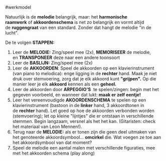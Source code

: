 #werkmodel 

Natuurlijk is de **melodie** belangrijk, maar: het **harmonische raamwerk** of **akkoordenschema** is net zo belangrijk en vormt altijd de **ruggengraat** van een standard. Zonder dat hangt de melodie "in de lucht".

De te volgen **STAPPEN:**

1. Leer de **MELODIE:** Zing/speel mee (2x), **MEMORISEER** de melodie, en **TRANSPONEER** deze naar een andere toonsoort
2. Leer de **BASLIJN:** Zing/speel mee (2x)   
3. Leer de **AKKOORDEN**: Speel de akkoorden op een klavierinstrument (van piano to melodica): enge ligging in de **rechter** hand. Maak je niet druk over stemvoering, zorg dat je elk akkoord kunt **"grijpen".** Op die manier leer je elk **akkoord** kennen als een **geheel.**   
4. Leer de akkoorden door **ARPEGGIO'S**  te spelen/zingen: begin met het gegeven voorbeeld, en wanneer dat lukt: **maak er zelf eentje!**   
5. Leer het vereenvoudigde **AKOORDENSCHEMA** te spelen op een klavierinstrument (bastoon in de **linker** hand, 3 akkoordtonen in de **rechter** hand). Let goed op hoe de akkoorden verbonden worden (stemvoering); let op kleine "lijntjes" die er ontstaan in verschillende stemmen. Begin langzaam, versnel als het het kan. (Gitaristen: check het materiaal van Leon Mennen!).   
6. Terug naar de **MELODIE:** als er tonen zijn die geen deel uitmaken van het genoteerde akkoordsymbool... **omcirkel** die. Wat voegen ze toe aan het akkoordsymbool van dat moment?   
7. Speel de melodie een aantal malen met verschillende figuraties, mee met het akkoorden schema (play along) 

